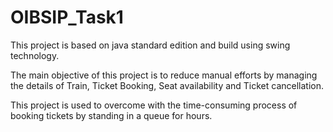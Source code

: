 # OIBSIP_Task1
This project is based on java standard edition and build using swing technology.


The main objective of this project is to reduce manual efforts by managing the details
of Train, Ticket Booking, Seat availability and Ticket cancellation. 


This project is used to overcome with the time-consuming process of booking tickets by
standing in a queue for hours.
